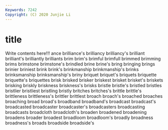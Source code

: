 ```yaml
---
Keywords: 7242
Copyright: (C) 2020 Junjie Li
---
```


# title

Write contents here!!!
ance 
brilliance's 
brilliancy 
brilliancy's
brilliant 
brilliant's 
brilliantly 
brilliants 
brim 
brim's 
brimful 
brimfull 
brimmed 
brimming
brims 
brimstone 
brimstone's 
brindled 
brine 
brine's 
bring 
bringing 
brings 
brinier
briniest 
brink 
brink's 
brinkmanship 
brinkmanship's 
brinks 
brinksmanship 
brinksmanship's 
briny 
briquet
briquet's 
briquets 
briquette 
briquette's 
briquettes 
brisk 
brisked 
brisker 
briskest 
brisket
brisket's 
briskets 
brisking 
briskly 
briskness 
briskness's 
brisks 
bristle 
bristle's 
bristled
bristles 
bristlier 
bristliest 
bristling 
bristly 
britches 
britches's 
brittle 
brittle's 
brittleness
brittleness's 
brittler 
brittlest 
broach 
broach's 
broached 
broaches 
broaching 
broad 
broad's
broadband 
broadband's 
broadcast 
broadcast's 
broadcasted 
broadcaster 
broadcaster's 
broadcasters 
broadcasting 
broadcasts
broadcloth 
broadcloth's 
broaden 
broadened 
broadening 
broadens 
broader 
broadest 
broadloom 
broadloom's
broadly 
broadness 
broadness's 
broads 
broadside 
broadside's 
